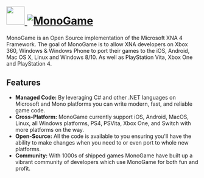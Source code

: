 # [<img src="https://cdn.jsdelivr.net/gh/AdmiringWorm/chocolatey-packages@612b4f83873a31681e7fd54bd99b0737dc906d52/automatic/monogame/icons/48x48.png" height="48" width="48" /> ![MonoGame](https://img.shields.io/chocolatey/v/monogame.svg?label=MonoGame&style=for-the-badge)](https://community.chocolatey.org/packages/monogame)

MonoGame is an Open Source implementation of the Microsoft XNA 4 Framework. The goal of MonoGame is to allow XNA developers on Xbox 360, Windows & Windows Phone to port their games to the iOS, Android, Mac OS X, Linux and Windows 8/10. As well as PlayStation Vita, Xbox One and PlayStation 4.

## Features

- **Managed Code:** By leveraging C# and other .NET languages on Microsoft and Mono platforms you can write modern, fast, and reliable game code.
- **Cross-Platform:** MonoGame currently support iOS, Android, MacOS, Linux, all Windows platforms, PS4, PSVita, Xbox One, and Switch with more platforms on the way.
- **Open-Source:** All the code is available to you ensuring you'll have the ability to make changes when you need to or even port to whole new platforms.
- **Community:** With 1000s of shipped games MonoGame have built up a vibrant community of developers which use MonoGame for both fun and profit.
